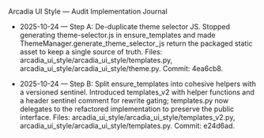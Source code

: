 Arcadia UI Style — Audit Implementation Journal

- 2025-10-24 — Step A: De-duplicate theme selector JS. Stopped generating theme-selector.js in ensure_templates and made ThemeManager.generate_theme_selector_js return the packaged static asset to keep a single source of truth. Files: arcadia_ui_style/arcadia_ui_style/templates.py, arcadia_ui_style/arcadia_ui_style/theme.py. Commit: 4ea6cb8.

- 2025-10-24 — Step B: Split ensure_templates into cohesive helpers with a versioned sentinel. Introduced templates_v2 with helper functions and a header sentinel comment for rewrite gating; templates.py now delegates to the refactored implementation to preserve the public interface. Files: arcadia_ui_style/arcadia_ui_style/templates_v2.py, arcadia_ui_style/arcadia_ui_style/templates.py. Commit: e24d6ad.
